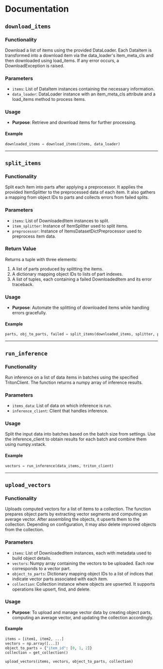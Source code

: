 # Documentation

## `download_items`

### Functionality
Download a list of items using the provided DataLoader. Each DataItem is transformed into a download item via the data_loader's item_meta_cls and then downloaded using load_items. If any error occurs, a DownloadException is raised.

### Parameters
- `items`: List of DataItem instances containing the necessary information.
- `data_loader`: DataLoader instance with an item_meta_cls attribute and a load_items method to process items.

### Usage
- **Purpose**: Retrieve and download items for further processing.

#### Example
```python
downloaded_items = download_items(items, data_loader)
```

---

## `split_items`

### Functionality
Split each item into parts after applying a preprocessor. It applies the provided ItemSplitter to the preprocessed data of each item. It also gathers a mapping from object IDs to parts and collects errors from failed splits.

### Parameters
- `items`: List of DownloadedItem instances to split.
- `item_splitter`: Instance of ItemSplitter used to split items.
- `preprocessor`: Instance of ItemsDatasetDictPreprocessor used to preprocess item data.

### Return Value
Returns a tuple with three elements:
1. A list of parts produced by splitting the items.
2. A dictionary mapping object IDs to lists of part indexes.
3. A list of tuples, each containing a failed DownloadedItem and its error traceback.

### Usage
- **Purpose**: Automate the splitting of downloaded items while handling errors gracefully.

#### Example
```python
parts, obj_to_parts, failed = split_items(downloaded_items, splitter, preprocessor)
```

---

## `run_inference`

### Functionality
Run inference on a list of data items in batches using the specified TritonClient. The function returns a numpy array of inference results.

### Parameters
- `items_data`: List of data on which inference is run.
- `inference_client`: Client that handles inference.

### Usage
Split the input data into batches based on the batch size from settings. Use the inference_client to obtain results for each batch and combine them using numpy.vstack.

#### Example
```python
vectors = run_inference(data_items, triton_client)
```

---

## `upload_vectors`

### Functionality
Uploads computed vectors for a list of items to a collection. The function prepares object parts by extracting vector segments and computing an average vector. After assembling the objects, it upserts them to the collection. Depending on configuration, it may also delete improved objects from the collection.

### Parameters
- `items`: List of DownloadedItem instances, each with metadata used to build object details.
- `vectors`: Numpy array containing the vectors to be uploaded. Each row corresponds to a vector part.
- `object_to_parts`: Dictionary mapping object IDs to a list of indices that indicate vector parts associated with each item.
- `collection`: Collection instance where objects are upserted. It supports operations like upsert, find, and delete.

### Usage
- **Purpose**: To upload and manage vector data by creating object parts, computing an average vector, and updating the collection accordingly.

#### Example
```python
items = [item1, item2, ...]
vectors = np.array([...])
object_to_parts = {"item_id": [0, 1, 2]}
collection = get_collection()

upload_vectors(items, vectors, object_to_parts, collection)
```